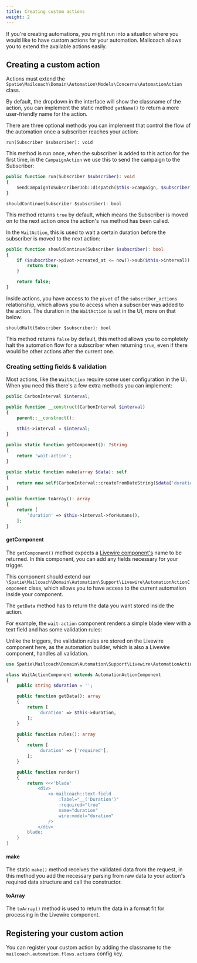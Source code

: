```yaml
---
title: Creating custom actions
weight: 2
---
```


If you're creating automations, you might run into a situation where you would like to have custom actions for your automation. Mailcoach allows you to extend the available actions easily.

## Creating a custom action

Actions must extend the `Spatie\Mailcoach\Domain\Automation\Models\Concerns\AutomationAction` class.

By default, the dropdown in the interface will show the classname of the action, you can implement the static method `getName()` to return a more user-friendly name for the action.

There are three optional methods you can implement that control the flow of the automation once a subscriber reaches your action:

`run(Subscriber $subscriber): void`

This method is run once, when the subscriber is added to this action for the first time, in the `CampaignAction` we use this to send the campaign to the Subscriber:

```php
public function run(Subscriber $subscriber): void
{
    SendCampaignToSubscriberJob::dispatch($this->campaign, $subscriber);
}
```

`shouldContinue(Subscriber $subscriber): bool`

This method returns `true` by default, which means the Subscriber is moved on to the next action once the action's `run` method has been called.

In the `WaitAction`, this is used to wait a certain duration before the subscriber is moved to the next action:

```php
public function shouldContinue(Subscriber $subscriber): bool
{
    if ($subscriber->pivot->created_at <= now()->sub($this->interval)) {
        return true;
    }

    return false;
}
```
Inside actions, you have access to the `pivot` of the `subscriber_actions` relationship, which allows you to access when a subscriber was added to the action. The duration in the `WaitAction` is set in the UI, more on that below.

`shouldHalt(Subscriber $subscriber): bool`

This method returns `false` by default, this method allows you to completely halt the automation flow for a subscriber when returning `true`, even if there would be other actions after the current one.


### Creating setting fields & validation

Most actions, like the `WaitAction` require some user configuration in the UI. When you need this there's a few extra methods you can implement:

```php
public CarbonInterval $interval;

public function __construct(CarbonInterval $interval)
{
    parent::__construct();

    $this->interval = $interval;
}
    
public static function getComponent(): ?string
{
    return 'wait-action';
}

public static function make(array $data): self
{
    return new self(CarbonInterval::createFromDateString($data['duration']));
}

public function toArray(): array
{
    return [
        'duration' => $this->interval->forHumans(),
    ];
}
```

#### getComponent

The `getComponent()` method expects a [Livewire component's](https://laravel-livewire.com/docs/2.x/making-components) name to be returned. In this component, you can add any fields necessary for your trigger. 

This component should extend our `\Spatie\Mailcoach\Domain\Automation\Support\Livewire\AutomationActionComponent` class, which allows you to have access to the current automation inside your component.

The `getData` method has to return the data you want stored inside the action.

For example, the `wait-action` component renders a simple blade view with a text field and has some validation rules:

Unlike the triggers, the validation rules are stored on the Livewire component here, as the automation builder, which is also a Livewire component, handles all validation.

```php
use Spatie\Mailcoach\Domain\Automation\Support\Livewire\AutomationActionComponent;

class WaitActionComponent extends AutomationActionComponent
{
    public string $duration = '';

    public function getData(): array
    {
        return [
            'duration' => $this->duration,
        ];
    }

    public function rules(): array
    {
        return [
            'duration' => ['required'],
        ];
    }

    public function render()
    {
        return <<<'blade'
            <div>
                <x-mailcoach::text-field
                    :label="__('Duration')"
                    :required="true"
                    name="duration"
                    wire:model="duration"
                />
            </div>
        blade;
    }
}
```

#### make

The static `make()` method receives the validated data from the request, in this method you add the necessary parsing from raw data to your action's required data structure and call the constructor.

#### toArray

The `toArray()` method is used to return the data in a format fit for processing in the Livewire component.

## Registering your custom action

You can register your custom action by adding the classname to the `mailcoach.automation.flows.actions` config key.
